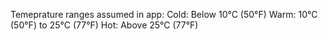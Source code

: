 Temeprature ranges assumed in app:
Cold: Below 10°C (50°F)
Warm: 10°C (50°F) to 25°C (77°F)
Hot: Above 25°C (77°F)